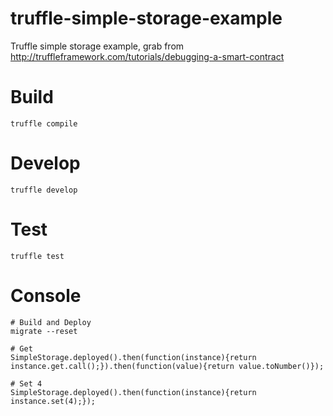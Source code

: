 # truffle-simple-storage-example
Truffle simple storage example, grab from http://truffleframework.com/tutorials/debugging-a-smart-contract

# Build
```
truffle compile
```

# Develop
```
truffle develop
```

# Test
```
truffle test
```

# Console
```
# Build and Deploy
migrate --reset

# Get
SimpleStorage.deployed().then(function(instance){return instance.get.call();}).then(function(value){return value.toNumber()});

# Set 4
SimpleStorage.deployed().then(function(instance){return instance.set(4);});
```
